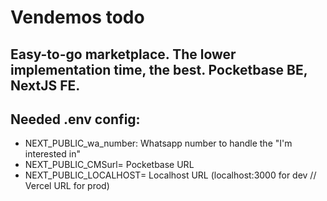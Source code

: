 # Vendemos todo
## Easy-to-go marketplace. The lower implementation time, the best. Pocketbase BE, NextJS FE. 

## Needed .env config:
- NEXT_PUBLIC_wa_number: Whatsapp number to handle the "I'm interested in"
- NEXT_PUBLIC_CMSurl= Pocketbase URL 
- NEXT_PUBLIC_LOCALHOST= Localhost URL (localhost:3000 for dev // Vercel URL for prod)
